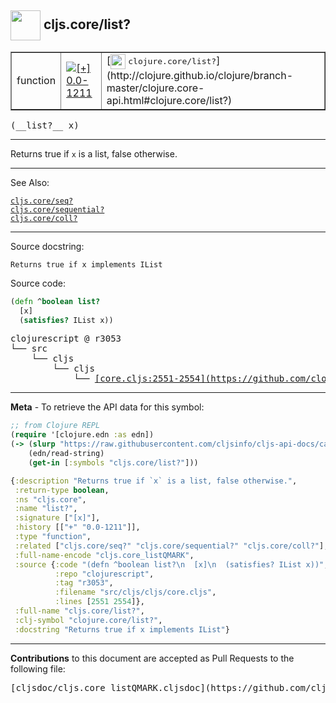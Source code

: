 ## <img width="48px" valign="middle" src="http://i.imgur.com/Hi20huC.png"> cljs.core/list?

 <table border="1">
<tr>

<td>function</td>
<td><a href="https://github.com/cljsinfo/cljs-api-docs/tree/0.0-1211"><img valign="middle" alt="[+] 0.0-1211" src="https://img.shields.io/badge/+-0.0--1211-lightgrey.svg"></a> </td>
<td>
[<img height="24px" valign="middle" src="http://i.imgur.com/1GjPKvB.png"> <samp>clojure.core/list?</samp>](http://clojure.github.io/clojure/branch-master/clojure.core-api.html#clojure.core/list?)
</td>
</tr>
</table>

 <samp>
(__list?__ x)<br>
</samp>

---

Returns true if `x` is a list, false otherwise.

---


See Also:

[`cljs.core/seq?`](cljs.core_seqQMARK.md)<br>
[`cljs.core/sequential?`](cljs.core_sequentialQMARK.md)<br>
[`cljs.core/coll?`](cljs.core_collQMARK.md)<br>

---

Source docstring:

```
Returns true if x implements IList
```

Source code:

```clj
(defn ^boolean list?
  [x]
  (satisfies? IList x))
```

 <pre>
clojurescript @ r3053
└── src
    └── cljs
        └── cljs
            └── <ins>[core.cljs:2551-2554](https://github.com/clojure/clojurescript/blob/r3053/src/cljs/cljs/core.cljs#L2551-L2554)</ins>
</pre>


---

__Meta__ - To retrieve the API data for this symbol:

```clj
;; from Clojure REPL
(require '[clojure.edn :as edn])
(-> (slurp "https://raw.githubusercontent.com/cljsinfo/cljs-api-docs/catalog/cljs-api.edn")
    (edn/read-string)
    (get-in [:symbols "cljs.core/list?"]))
```

```clj
{:description "Returns true if `x` is a list, false otherwise.",
 :return-type boolean,
 :ns "cljs.core",
 :name "list?",
 :signature ["[x]"],
 :history [["+" "0.0-1211"]],
 :type "function",
 :related ["cljs.core/seq?" "cljs.core/sequential?" "cljs.core/coll?"],
 :full-name-encode "cljs.core_listQMARK",
 :source {:code "(defn ^boolean list?\n  [x]\n  (satisfies? IList x))",
          :repo "clojurescript",
          :tag "r3053",
          :filename "src/cljs/cljs/core.cljs",
          :lines [2551 2554]},
 :full-name "cljs.core/list?",
 :clj-symbol "clojure.core/list?",
 :docstring "Returns true if x implements IList"}

```

---

__Contributions__ to this document are accepted as Pull Requests to the following file:

 <pre>
[cljsdoc/cljs.core_listQMARK.cljsdoc](https://github.com/cljsinfo/cljs-api-docs/blob/master/cljsdoc/cljs.core_listQMARK.cljsdoc)
</pre>

